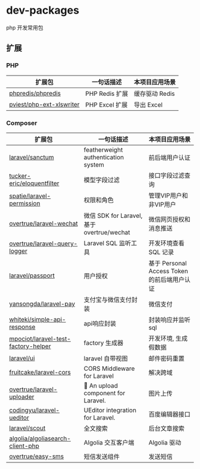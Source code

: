 # dev-packages
php 开发常用包

## 扩展
### PHP
| **扩展包** | **一句话描述** | **本项目应用场景** |
| ---- | ---- | ---- | 
| [phpredis/phpredis](https://github.com/phpredis/phpredis) | PHP Redis 扩展 | 缓存驱动 Redis |
| [pviest/php-ext-xlswriter](https://github.com/viest/php-ext-xlswriter) | PHP Excel 扩展 | 导出 Excel |

### Composer
| **扩展包** | **一句话描述** | **本项目应用场景** |
| ---- | ---- | ---- | 
| [laravel/sanctum](https://github.com/laravel/sanctum) | featherweight authentication system | 前后端用户认证 |
| [tucker-eric/eloquentfilter](https://github.com/tucker-eric/eloquentfilter) | 模型字段过滤 | 接口字段过滤查询 |
| [spatie/laravel-permission](https://github.com/spatie/laravel-permission) | 权限和角色 | 管理VIP用户和非VIP用户 |
| [overtrue/laravel-wechat](https://github.com/overtrue/laravel-wechat) | 微信 SDK for Laravel, 基于 overtrue/wechat | 微信网页授权和消息推送 |
| [overtrue/laravel-query-logger](https://github.com/overtrue/laravel-query-logger) | Laravel SQL 监听工具 | 开发环境查看 SQL 记录 |
| [laravel/passport](https://github.com/laravel/passport) | 用户授权 | 基于 Personal Access Token 的前后端用户认证 |
| [yansongda/laravel-pay](https://github.com/yansongda/laravel-pay) | 支付宝与微信支付封装 | 微信支付 |
| [whiteki/simple-api-response](https://github.com/WhiteKingdom/simple-api-response) | api响应封装 | 封装响应并监听sql |
| [mpociot/laravel-test-factory-helper](https://github.com/mpociot/laravel-test-factory-helper) | factory 生成器 | 开发环境, 生成假数据 |
| [laravel/ui](https://github.com/laravel/ui) | laravel 自带视图 | 邮件密码重置 |
| [fruitcake/laravel-cors](https://github.com/fruitcake/laravel-cors) | CORS Middleware for Laravel | 解决跨域 |
| [overtrue/laravel-uploader](https://github.com/overtrue/laravel-uploader) | 🌴 An upload component for Laravel. | 图片上传 |
| [codingyu/laravel-ueditor](https://github.com/codingyu/laravel-ueditor) | UEditor integration for Laravel. | 百度编辑器接口 |
| [laravel/scout](https://github.com/laravel/scout) | 全文搜索 | 后台文章搜索 |
| [algolia/algoliasearch-client-php](https://github.com/algolia/algoliasearch-client-php) | Algolia 交互客户端 |  Algolia 驱动 |
| [overtrue/easy-sms](https://github.com/overtrue/easy-sms) | 短信发送组件 | 发送短信 |
